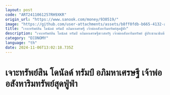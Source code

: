 ```yaml
---
layout: post
code: "ART2411061257RH9XKR"
origin_url: "https://www.sanook.com/money/930519/"
image: "https://github.com/user-attachments/assets/b8ff0fdb-b665-4132-a7a4-cacfd8db2bf7"
title: "เจาะทรัพย์สิน โดนัลด์ ทรัมป์ อภิมหาเศรษฐี เจ้าพ่ออสังหาริมทรัพย์สุดฟู่ฟ่า"
description: "เจาะทรัพย์สิน โดนัลด์ ทรัมป์ อภิมหาเศรษฐีชาวสหรัฐ เจ้าพ่ออสังหาริมทรัพย์ สู่ประธานาธิบดีสหรัฐสมัย 2 มีเงินทองสุดฟู่ฟ่าระดับเวิร์ลคลาส"
category: "ECONOMY"
language: "th"
date: 2024-11-06T13:02:18.735Z
---
```


# เจาะทรัพย์สิน โดนัลด์ ทรัมป์ อภิมหาเศรษฐี เจ้าพ่ออสังหาริมทรัพย์สุดฟู่ฟ่า